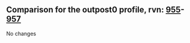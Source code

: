 ## Comparison for the outpost0 profile, rvn: [955](https://github.com/PRO100KatYT/FortniteProfileRevisions/tree/main/profiles/outpost0/955%20outpost0.json)-[957](https://github.com/PRO100KatYT/FortniteProfileRevisions/tree/main/profiles/outpost0/957%20outpost0.json)

No changes
